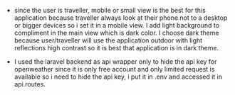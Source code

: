 - since the user is traveller, mobile or small view is the best for this application because traveller
  always look at their phone not to a desktop or bigger devices so i set it in a mobile view.
  I add light background to compliment in the main view which is dark color. I choose dark theme because user/traveller
  will use the application outdoor with light reflections high contrast so it is best 
  that application is in dark theme.

- I used the laravel backend as api wrapper only to hide the api key for openweather since it is only free account and only limited
  request is available so i need to hide the api key, i put it in .env and accessed it in api.routes.
